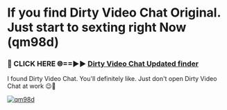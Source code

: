 # If you find Dirty Video Chat Original. Just start to sexting right Now (qm98d)

<h3>🔴 CLICK HERE 🌐==►► <a href="https://tinyurl.com/mtbk5fxa" rel="nofollow">Dirty Video Chat Updated finder</a></h3>

I found Dirty Video Chat. You'll definitely like. Just don't open Dirty Video Chat at work 😉💬

[![qm98d](https://i.imgur.com/Q8WKrnY.jpeg)](https://tinyurl.com/mtbk5fxa)
